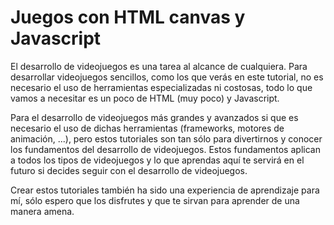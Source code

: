 # Juegos con HTML canvas y Javascript

El desarrollo de videojuegos es una tarea al alcance de cualquiera. Para desarrollar videojuegos sencillos, como los que verás
en este tutorial, no es necesario el uso de herramientas especializadas ni costosas, todo lo que vamos a necesitar es un poco de
HTML (muy poco) y Javascript.

Para el desarrollo de videojuegos más grandes y avanzados si que es necesario el uso de dichas herramientas (frameworks, motores
de animación, ...), pero estos tutoriales son tan sólo para divertirnos y conocer los fundamentos del desarrollo de videojuegos.
Estos fundamentos aplican a todos los tipos de videojuegos y lo que aprendas aquí te servirá en el futuro si decides seguir con
el desarrollo de videojuegos.

Crear estos tutoriales también ha sido una experiencia de aprendizaje para mí, sólo espero que los disfrutes y que te sirvan para
aprender de una manera amena.
